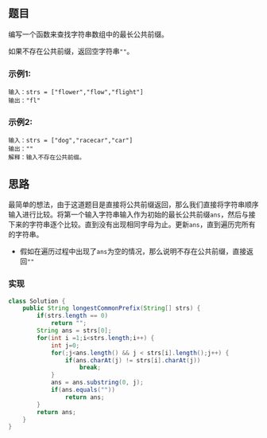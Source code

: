 ## 题目
编写一个函数来查找字符串数组中的最长公共前缀。

如果不存在公共前缀，返回空字符串`""`。

### 示例1:
```
输入：strs = ["flower","flow","flight"]
输出："fl"
```

### 示例2:
```
输入：strs = ["dog","racecar","car"]
输出：""
解释：输入不存在公共前缀。
```

## 思路

最简单的想法，由于这道题目是直接将公共前缀返回，那么我们直接将字符串顺序输入进行比较。将第一个输入字符串输入作为初始的最长公共前缀`ans`，然后与接下来的字符串逐个比较。直到没有出现相同字母为止。更新`ans`，直到遍历完所有的字符串。

* 假如在遍历过程中出现了`ans`为空的情况，那么说明不存在公共前缀，直接返回`""`

### 实现
```java
class Solution {
    public String longestCommonPrefix(String[] strs) {
        if(strs.length == 0) 
            return "";
        String ans = strs[0];
        for(int i =1;i<strs.length;i++) {
            int j=0;
            for(;j<ans.length() && j < strs[i].length();j++) {
                if(ans.charAt(j) != strs[i].charAt(j))
                    break;
            }
            ans = ans.substring(0, j);
            if(ans.equals(""))
                return ans;
        }
        return ans;
    }
}
```